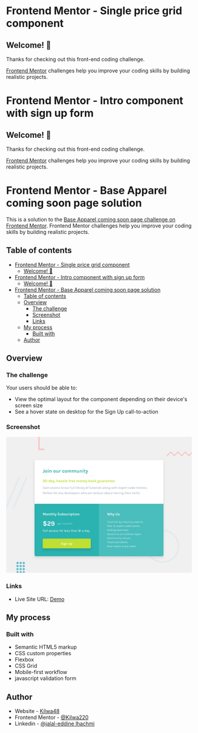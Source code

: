 # Frontend Mentor - Single price grid component

## Welcome! 👋

Thanks for checking out this front-end coding challenge.

[Frontend Mentor](https://www.frontendmentor.io) challenges help you improve your coding skills by building realistic projects.


# Frontend Mentor - Intro component with sign up form

## Welcome! 👋

Thanks for checking out this front-end coding challenge.

[Frontend Mentor](https://www.frontendmentor.io) challenges help you improve your coding skills by building realistic projects.


# Frontend Mentor - Base Apparel coming soon page solution

This is a solution to the [Base Apparel coming soon page challenge on Frontend Mentor](https://www.frontendmentor.io/challenges/base-apparel-coming-soon-page-5d46b47f8db8a7063f9331a0). Frontend Mentor challenges help you improve your coding skills by building realistic projects. 

## Table of contents

- [Frontend Mentor - Single price grid component](#frontend-mentor---single-price-grid-component)
  - [Welcome! 👋](#welcome-)
- [Frontend Mentor - Intro component with sign up form](#frontend-mentor---intro-component-with-sign-up-form)
  - [Welcome! 👋](#welcome--1)
- [Frontend Mentor - Base Apparel coming soon page solution](#frontend-mentor---base-apparel-coming-soon-page-solution)
  - [Table of contents](#table-of-contents)
  - [Overview](#overview)
    - [The challenge](#the-challenge)
    - [Screenshot](#screenshot)
    - [Links](#links)
  - [My process](#my-process)
    - [Built with](#built-with)
  - [Author](#author)


## Overview

### The challenge
Your users should be able to:

- View the optimal layout for the component depending on their device's screen size
- See a hover state on desktop for the Sign Up call-to-action

### Screenshot

![](./design/desktop-preview.jpg)

### Links

- Live Site URL: [Demo](https://kilwa220.github.io/Single-price-grid-component/)

## My process

### Built with

- Semantic HTML5 markup
- CSS custom properties
- Flexbox
- CSS Grid
- Mobile-first workflow
- javascript validation form

## Author

- Website - [Kilwa48](https://kilwa220.github.io/Kilwa_Template/)
- Frontend Mentor - [@Kilwa220](https://www.frontendmentor.io/profile/Kilwa220)
- Linkedin - [@jalal-eddine lhachmi](https://www.linkedin.com/in/jalallh/)
